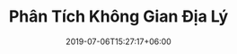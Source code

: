 ---
title: "Phân Tích Không Gian Địa Lý"
date: 2019-07-06T15:27:17+06:00
draft: false
# page title background image
bg_image: "images/backgrounds/page-title.jpg"
# meta description
description : "Lorem ipsum dolor sit amet, consectetur adipisicing elit, sed do eiusmod tempor incididunt ut labore. dolore magna aliqua. Ut enim ad minim veniam, quis nostrud."
# Research image
image: "images/consultancy/spatialgis-01.jpg"
# type
type: "research"

summary: "Phân tích và trực quan hóa không gian sử dụng nền tảng GIS, các mô hình thống kê và các công cụ để quy hoạch và quản lý đô thị."

weight: 2
---